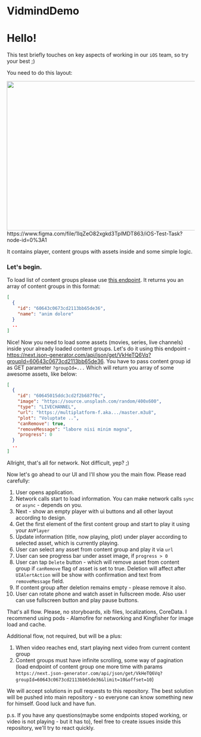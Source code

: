 # VidmindDemo
# Hello! 

This test briefly touches on key aspects of working in our `iOS` team, so try your best ;) 

You need to do this layout:

<img src="https://i.imgur.com/gErK5ao.png" width="550" height="400">
https://www.figma.com/file/1IqZeO82xgkd3TpIMDT863/iOS-Test-Task?node-id=0%3A1

It contains player, content groups with assets inside and some simple logic. 

### Let's begin.

To load list of content groups please use [this endpoint](https://next.json-generator.com/api/json/get/Ey9bcQTEq).
It returns you an array of content groups in this format:

```json
[
  {
    "id": "60643c0673cd2113bb65de36",
    "name": "anim dolore"
  }
  ..
]
```

Nice! Now you need to load some assets (movies, series, live channels) inside your already loaded content groups. 
Let's do it using this endpoint - https://next.json-generator.com/api/json/get/VkHeTQ6Vq?groupId=60643c0673cd2113bb65de36. You have to pass content group id as GET parameter `?groupId=...`
Which will return you array of some awesome assets, like below:

```json
[
  {
    "id": "60645015ddc3cd2f2b687f0c",
    "image": "https://source.unsplash.com/random/400x600",
    "type": "LIVECHANNEL",
    "url": "https://multiplatform-f.aka.../master.m3u8",
    "plot": "Voluptate ..",
    "canRemove": true,
    "removeMessage": "labore nisi minim magna",
    "progress": 0
  }
  ..
]
```


Allright, that's all for network. Not difficult, yep? ;) 

Now let's go ahead to our UI and I'll show you the main flow. Please read carefully:

1. User opens application.
2. Network calls start to load information. You can make network calls `sync` or `async` - depends on you. 
3. Next - show an empty player with ui buttons and all other layout according to design. 
4. Get the first element of the first content group and start to play it using your `AVPlayer`
5. Update information (title, now playing, plot) under player according to selected asset, which is currently playing.
6. User can select any asset from content group and play it via `url`
7. User can see progress bar under asset image, if `progress > 0`
8. User can tap `Delete` button - which will remove asset from content group if `canRemove` flag of asset is set to true. Deletion will affect after `UIAlertAction` will be show with confirmation and text from `removeMessage` field.
9. If content group after deletion remains empty - please remove it also.
10. User can rotate phone and watch asset in fullscreen mode. Also user can use fullscreen button and play pause buttons.

That's all flow. Please, no storyboards, xib files, localizations, CoreData. I recommend using pods - Alamofire for networking and Kingfisher for image load and cache.

Additional flow, not required, but will be a plus:
1. When video reaches end, start playing next video from current content group
2. Content groups must have infinite scrolling, some way of pagination (load endpoint of content group one more time with params `https://next.json-generator.com/api/json/get/VkHeTQ6Vq?groupId=60643c0673cd2113bb65de36&limit=10&offset=10`)


We will accept solutions in pull requests to this repository.
The best solution will be pushed into main repository - so everyone can know something new for himself.
Good luck and have fun. 

p.s. If you have any questions(maybe some endpoints stoped working, or video is not playing - but it has to), feel free to create issues inside this repository, we'll try to react quickly. 
